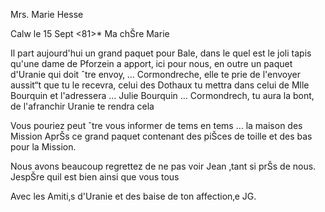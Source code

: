 Mrs. Marie Hesse

 Calw le 15 Sept <81>*
Ma chŠre Marie

Il part aujourd'hui un grand paquet pour Bale, dans le quel est le joli tapis qu'une dame de Pforzein a apport‚ ici pour nous, en outre un paquet d'Uranie qui doit ˆtre envoy‚ … Cormondreche, elle te prie de l'envoyer aussit“t que tu le recevra, celui des Dothaux tu mettra dans celui de Mlle Bourquin et l'adressera … Julie Bourquin … Cormondrech, tu aura la bont‚ de l'afranchir Uranie te rendra cela

Vous pouriez peut ˆtre vous informer de tems en tems … la maison des Mission AprŠs ce grand paquet contenant des piŠces de toille et des bas pour la Mission.

Nous avons beaucoup regrettez de ne pas voir Jean ‚tant si prŠs de nous. JespŠre quil est bien ainsi que vous tous

Avec les Amiti‚s d'Uranie et des baise de ton
 affection‚e JG.
